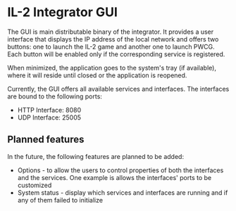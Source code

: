 # IL-2 Integrator GUI
The GUI is main distributable binary of the integrator. It provides a user interface that displays
the IP address of the local network and offers two buttons: one to launch the IL-2 game and another
one to launch PWCG. Each button will be enabled only if the corresponding service is registered.

When minimized, the application goes to the system's tray (if available), where it will reside until
closed or the application is reopened.

Currently, the GUI offers all available services and interfaces. The interfaces are bound to the
following ports:
* HTTP Interface: 8080
* UDP Interface: 25005

## Planned features
In the future, the following features are planned to be added:
* Options - to allow the users to control properties of both the interfaces and the services. One
example is allows the interfaces' ports to be customized
* System status - display which services and interfaces are running and if any of them failed to
initialize